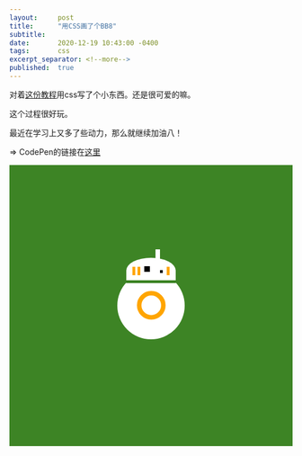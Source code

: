 ```yaml
---
layout:     post
title:      "用CSS画了个BB8"
subtitle:   
date:       2020-12-19 10:43:00 -0400
tags:       css
excerpt_separator: <!--more-->
published:  true
---
```


对着[这份教程](https://dev.to/jarvisscript/ugly-sweater-css-36am)用css写了个小东西。还是很可爱的嘛。

这个过程很好玩。

最近在学习上又多了些动力，那么就继续加油八！

=> CodePen的链接在[这里](https://codepen.io/xiyi-wang/pen/mdrwvEr)

<div class="base" style="background-color:#3d8425;">
  <div class="droid" style="display:flex;align-items:center;justify-content:center;margin-bottom:50px;height:500px;">
    <div class="droid_body" style="background-color:white;height:120px;width:120px;border-radius:50%;display:flex;justify-content:center;align-items:center;">
      <div class="droid_circle" style="border:8px solid orange;border-radius:100%;height:35px;width:35px;"></div>
    </div>
    <div class="droid_head" style="background-color:white;position:absolute;height:40px;width:88px;display:flex;border-top-right-radius:70%;border-top-left-radius:70%;border-bottom-right-radius:0;border-bottom-left-radius:0;border-bottom:5px solid #3d8425;display:flex;justify-content:center;align-items:center;margin-top:-125px;overflow:visible">
      <div class="droid_block" style="background-color:orange;height:15px;width:5px;margin-right:2px;margin-left:2px;margin-top:8px;"></div>
      <div class="droid_block" style="background-color:orange;height:15px;width:5px;margin-right:2px;margin-left:2px;margin-top:8px;"></div>
      <div class="droid_eye" style="background-color:black;height:10px;width:10px;margin-left:5px;"></div>
      <div class="droid_antenna" style="background-color:white;height:20px;width:8px;margin-left:10px;margin-top:-50px;"></div>
      <div class="droid_dot" style="background-color:black;height:5px;width:5px;margin-right:5px;margin-top:10px;"></div>
      <div class="droid_block" style="background-color:orange;height:15px;width:5px;margin-right:2px;margin-left:2px;margin-top:8px;"></div>
    </div>
  </div>
</div>